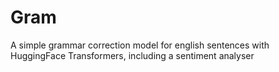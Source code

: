 # Gram
A simple grammar correction model for english sentences with HuggingFace Transformers, including a sentiment analyser
